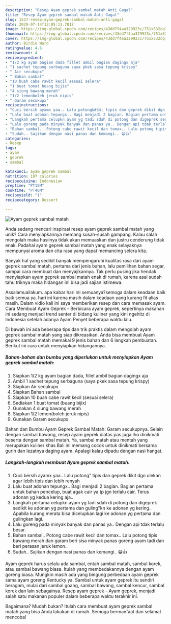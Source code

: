 ```yaml
---
description: "Resep Ayam geprek sambal matah Anti Gagal"
title: "Resep Ayam geprek sambal matah Anti Gagal"
slug: 1537-resep-ayam-geprek-sambal-matah-anti-gagal
date: 2020-07-14T12:05:11.781Z
image: https://img-global.cpcdn.com/recipes/43dd7f4aa329923c/751x532cq70/ayam-geprek-sambal-matah-foto-resep-utama.jpg
thumbnail: https://img-global.cpcdn.com/recipes/43dd7f4aa329923c/751x532cq70/ayam-geprek-sambal-matah-foto-resep-utama.jpg
cover: https://img-global.cpcdn.com/recipes/43dd7f4aa329923c/751x532cq70/ayam-geprek-sambal-matah-foto-resep-utama.jpg
author: Birdie Ward
ratingvalue: 4.6
reviewcount: 4
recipeingredient:
- "1/2 kg ayam bagian dada fillet ambil bagian dagingx aja"
- "1 sachet tepung serbaguna saya pkek sasa tepung krispy"
- " Air secukupx"
- " Bahan sambal"
- "10 buah cabe rawit kecil sesuai selera"
- "1 buat tomat buang bijix"
- "4 siung bawang merah"
- "1/2 lemonboleh jeruk nipis"
- " Garam secukupx"
recipeinstructions:
- "Cuci bersih ayamx yaa.. Lalu potong&#34; tipis dan geprek dikit dgn ulekan agar lebih tipis dan lebih renyah"
- "Lalu buat adonan tepungx.. Bagi menjadi 2 bagian. Bagian pertama untuk bahan pencelup, buat agak cair ya tp jgn terlalu cair. Terus adonan yg kedua kering aja.."
- "Langkah pertama celupkn ayam yg tadi sdah di potong dan digeprek sedikit ke adonan yg pertama dan guling&#34;kn ke adonan yg kering.. Apabila kurang merata bisa dicelupkan lagi ke adonan yg pertama dan gulingkan lagi."
- "Lalu goreng pada minyak banyak dan panas ya.. Dengan api tdak terlalu besar."
- "Bahan sambal.. Potong cabe rawit kecil dan tomax.. Lalu potong tipis bawang merah dan garam beri sisa minyak panas goreng ayam tadi dan beri perasan jeruk lemon.."
- "Sudah.. Sajikan dengan nasi panas dan kemangi.. 😁👍"
categories:
- Resep
tags:
- ayam
- geprek
- sambal

katakunci: ayam geprek sambal 
nutrition: 197 calories
recipecuisine: Indonesian
preptime: "PT15M"
cooktime: "PT46M"
recipeyield: "1"
recipecategory: Dessert

---
```



![Ayam geprek sambal matah](https://img-global.cpcdn.com/recipes/43dd7f4aa329923c/751x532cq70/ayam-geprek-sambal-matah-foto-resep-utama.jpg)

Anda sedang mencari inspirasi resep ayam geprek sambal matah yang unik? Cara menyiapkannya memang susah-susah gampang. Kalau salah mengolah maka hasilnya tidak akan memuaskan dan justru cenderung tidak enak. Padahal ayam geprek sambal matah yang enak selayaknya mempunyai aroma dan cita rasa yang dapat memancing selera kita.

Banyak hal yang sedikit banyak mempengaruhi kualitas rasa dari ayam geprek sambal matah, pertama dari jenis bahan, lalu pemilihan bahan segar, sampai cara membuat dan menyajikannya. Tak perlu pusing jika hendak menyiapkan ayam geprek sambal matah enak di rumah, karena asal sudah tahu triknya maka hidangan ini bisa jadi sajian istimewa.

Assalamuailakum. apa kabar hari ini semuanya?semoga dalam keadaan baik baik semua ya. hari ini karena masih dalam keadaan yang kurang fit alias masih. Dalam vidio kali ini saya memberikan resep dan cara memasak ayam. Cara Membuat Ayam Geprek - Berbicara ayam geprek, sepertinya makanan ini sedang menjadi trend senter di bidang kuliner yang kini ngehitz di Indonesia setelah adanya Ayam Penyet beberapa waktu lalu.


Di bawah ini ada beberapa tips dan trik praktis dalam mengolah ayam geprek sambal matah yang siap dikreasikan. Anda bisa membuat Ayam geprek sambal matah memakai 9 jenis bahan dan 6 langkah pembuatan. Berikut ini cara untuk menyiapkan hidangannya.

<!--inarticleads1-->

##### Bahan-bahan dan bumbu yang diperlukan untuk menyiapkan Ayam geprek sambal matah:

1. Siapkan 1/2 kg ayam bagian dada, fillet ambil bagian dagingx aja
1. Ambil 1 sachet tepung serbaguna (saya pkek sasa tepung krispy)
1. Siapkan  Air secukupx
1. Siapkan  Bahan sambal
1. Siapkan 10 buah cabe rawit kecil (sesuai selera)
1. Sediakan 1 buat tomat (buang bijix)
1. Gunakan 4 siung bawang merah
1. Siapkan 1/2 lemon(boleh jeruk nipis)
1. Gunakan  Garam secukupx


Bahan dan Bumbu Ayam Geprek Sambal Matah: Garam secukupnya. Selain dengan sambal bawang, resep ayam geprek diatas pas juga lho dinikmati beserta dengan sambal matah. Ya, sambal matah atau mentah yang merupakan kuliner khas Bali ini memang cocok untuk dinikmati bersama gurih dan lezatnya daging ayam. Apalagi kalau dipadu dengan nasi hangat. 

<!--inarticleads2-->

##### Langkah-langkah membuat Ayam geprek sambal matah:

1. Cuci bersih ayamx yaa.. Lalu potong&#34; tipis dan geprek dikit dgn ulekan agar lebih tipis dan lebih renyah
1. Lalu buat adonan tepungx.. Bagi menjadi 2 bagian. Bagian pertama untuk bahan pencelup, buat agak cair ya tp jgn terlalu cair. Terus adonan yg kedua kering aja..
1. Langkah pertama celupkn ayam yg tadi sdah di potong dan digeprek sedikit ke adonan yg pertama dan guling&#34;kn ke adonan yg kering.. Apabila kurang merata bisa dicelupkan lagi ke adonan yg pertama dan gulingkan lagi.
1. Lalu goreng pada minyak banyak dan panas ya.. Dengan api tdak terlalu besar.
1. Bahan sambal.. Potong cabe rawit kecil dan tomax.. Lalu potong tipis bawang merah dan garam beri sisa minyak panas goreng ayam tadi dan beri perasan jeruk lemon..
1. Sudah.. Sajikan dengan nasi panas dan kemangi.. 😁👍


Ayam geprek harus selalu ada sambal, entah sambal matah, sambal korek, atau sambal bawang biasa. Itulah yang membedakannya dengan ayam goreng biasa. Mungkin masih ada yang bingung perbedaan ayam geprek sama ayam goreng Kentucky ya. Sambal untuk ayam geprek itu sendiri beragam, mulai dari sambal goang, sambal bawang, sambal kencur, sambal korek dan lain sebagainya. Resep ayam geprek - Ayam geprek, menjadi salah satu makanan populer dalam beberapa waktu terakhir ini. 

Bagaimana? Mudah bukan? Itulah cara membuat ayam geprek sambal matah yang bisa Anda lakukan di rumah. Semoga bermanfaat dan selamat mencoba!
